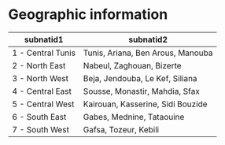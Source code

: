 # Geographic information
| subnatid1        | subnatid2                               |
|------------------|-----------------------------------------|
| 1 - Central Tunis | Tunis, Ariana, Ben Arous, Manouba      |
| 2 - North East    | Nabeul, Zaghouan, Bizerte              |
| 3 - North West    | Beja, Jendouba, Le Kef, Siliana        |
| 4 - Central East  | Sousse, Monastir, Mahdia, Sfax         |
| 5 - Central West  | Kairouan, Kasserine, Sidi Bouzide      |
| 6 - South East    | Gabes, Mednine, Tataouine              |
| 7 - South West    | Gafsa, Tozeur, Kebili                  |
